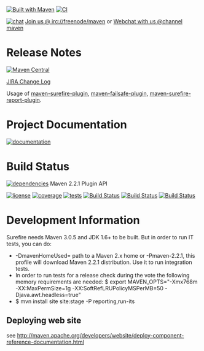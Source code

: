 [![Built with Maven](http://maven.apache.org/images/logos/maven-feather.png)](https://maven.apache.org/surefire/) [![CI](https://img.shields.io/badge/CI-Jenkins-red.svg?style=flat-square)](https://jenkins-ci.org/)

[![chat](https://www.irccloud.com/invite-svg?channel=maven&amp;hostname=irc.freenode.net&amp;port=6697&amp;ssl=1)](https://maven.apache.org/community.html) [Join us @ irc://freenode/maven] or [Webchat with us @channel maven]

# Release Notes

[![Maven Central](https://maven-badges.herokuapp.com/maven-central/org.apache.maven.surefire/surefire/badge.svg?style=plastic)](https://maven-badges.herokuapp.com/maven-central/org.apache.maven.surefire/surefire)

[JIRA Change Log]

Usage of [maven-surefire-plugin], [maven-failsafe-plugin], [maven-surefire-report-plugin].

# Project Documentation

[![documentation](https://img.shields.io/badge/site-documentation-blue.svg?style=plastic)](https://maven.apache.org/surefire/)

# Build Status

[![dependencies](https://www.versioneye.com/java/org.apache.maven.plugins:maven-surefire-plugin/badge.svg?style=plastic)](https://builds.apache.org/job/maven-surefire/depgraph-view/) Maven 2.2.1 Plugin API

[![license](http://img.shields.io/:license-apache-red.svg?style=plastic)](http://www.apache.org/licenses/LICENSE-2.0.html) [![coverage](https://img.shields.io/jenkins/c/https/builds.apache.org/maven-surefire.svg?style=plastic)](https://builds.apache.org/job/maven-surefire/jacoco/) [![tests](https://img.shields.io/jenkins/t/https/builds.apache.org/maven-surefire.svg?style=plastic)](https://img.shields.io/jenkins/t/https/builds.apache.org/maven-surefire.svg) [![Build Status](https://builds.apache.org/job/maven-surefire/badge/icon?style=plastic)](https://builds.apache.org/job/maven-surefire) [![Build Status](https://builds.apache.org/job/maven-surefire-windows/badge/icon?style=plastic)](https://builds.apache.org/job/maven-surefire-windows) [![Build Status](https://builds.apache.org/job/maven-surefire-mvn-2.2.1/badge/icon?style=plastic)](https://builds.apache.org/job/maven-surefire-mvn-2.2.1)

# Development Information

Surefire needs Maven 3.0.5 and JDK 1.6+ to be built.
But in order to run IT tests, you can do:
* -DmavenHomeUsed= path to a Maven 2.x home or -Pmaven-2.2.1, this profile will download Maven 2.2.1 distribution.
  Use it to run integration tests.
* In order to run tests for a release check during the vote the following memory requirements are needed:
  $ export MAVEN_OPTS="-Xmx768m -XX:MaxPermSize=1g -XX:SoftRefLRUPolicyMSPerMB=50 -Djava.awt.headless=true"
* $ mvn install site site:stage -P reporting,run-its

Deploying web site
------------------

see http://maven.apache.org/developers/website/deploy-component-reference-documentation.html

[Join us @ irc://freenode/maven]: https://www.irccloud.com/invite?channel=&amp;hostname=irc.freenode.net&amp;port=6697&amp;ssl=1
[Webchat with us @channel maven]: https://webchat.freenode.net/
[JIRA Change Log]: https://issues.apache.org/jira/browse/SUREFIRE/?selectedTab=com.atlassian.jira.jira-projects-plugin:changelog-panel
[maven-surefire-plugin]: https://maven.apache.org/surefire/maven-surefire-plugin/usage.html
[maven-failsafe-plugin]: https://maven.apache.org/surefire/maven-failsafe-plugin/usage.html
[maven-surefire-report-plugin]: https://maven.apache.org/surefire/maven-surefire-report-plugin/usage.html
